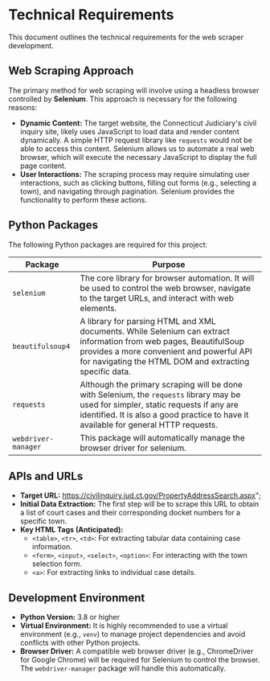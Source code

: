 # Technical Requirements

This document outlines the technical requirements for the web scraper development.

## Web Scraping Approach

The primary method for web scraping will involve using a headless browser controlled by **Selenium**. This approach is necessary for the following reasons:

*   **Dynamic Content:** The target website, the Connecticut Judiciary's civil inquiry site, likely uses JavaScript to load data and render content dynamically. A simple HTTP request library like `requests` would not be able to access this content. Selenium allows us to automate a real web browser, which will execute the necessary JavaScript to display the full page content.
*   **User Interactions:** The scraping process may require simulating user interactions, such as clicking buttons, filling out forms (e.g., selecting a town), and navigating through pagination. Selenium provides the functionality to perform these actions.

## Python Packages

The following Python packages are required for this project:

| Package         | Purpose                                                                                                                                                           |
| --------------- | ----------------------------------------------------------------------------------------------------------------------------------------------------------------- |
| `selenium`      | The core library for browser automation. It will be used to control the web browser, navigate to the target URLs, and interact with web elements.                  |
| `beautifulsoup4`| A library for parsing HTML and XML documents. While Selenium can extract information from web pages, BeautifulSoup provides a more convenient and powerful API for navigating the HTML DOM and extracting specific data. |
| `requests`      | Although the primary scraping will be done with Selenium, the `requests` library may be used for simpler, static requests if any are identified. It is also a good practice to have it available for general HTTP requests. |
| `webdriver-manager` | This package will automatically manage the browser driver for selenium.                                                                                                                                                           |

## APIs and URLs

*   **Target URL:** https://civilinquiry.jud.ct.gov/PropertyAddressSearch.aspx";
*   **Initial Data Extraction:** The first step will be to scrape this URL to obtain a list of court cases and their corresponding docket numbers for a specific town.
*   **Key HTML Tags (Anticipated):**
    *   `<table>`, `<tr>`, `<td>`: For extracting tabular data containing case information.
    *   `<form>`, `<input>`, `<select>`, `<option>`: For interacting with the town selection form.
    *   `<a>`: For extracting links to individual case details.

## Development Environment

*   **Python Version:** 3.8 or higher
*   **Virtual Environment:** It is highly recommended to use a virtual environment (e.g., `venv`) to manage project dependencies and avoid conflicts with other Python projects.
*   **Browser Driver:** A compatible web browser driver (e.g., ChromeDriver for Google Chrome) will be required for Selenium to control the browser. The `webdriver-manager` package will handle this automatically.
